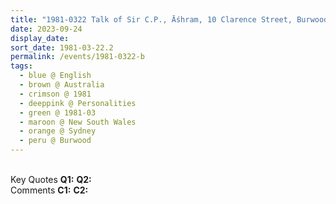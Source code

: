 ```yaml
---
title: "1981-0322 Talk of Sir C.P., Āśhram, 10 Clarence Street, Burwood, Sydney, New South Wales, Australia from Nirmala Yoga, Issue 4 (July-August 1981), Pages 10--11"
date: 2023-09-24
display_date: 
sort_date: 1981-03-22.2
permalink: /events/1981-0322-b
tags:
  - blue @ English
  - brown @ Australia
  - crimson @ 1981
  - deeppink @ Personalities
  - green @ 1981-03
  - maroon @ New South Wales
  - orange @ Sydney
  - peru @ Burwood
---
```


<br>

<wave-list>
  <list-title color="DarkSeaGreen" width="55">Key Quotes</list-title>
  <list-item color="BlanchedAlmond" width="280"><b>Q1:</b> <i></i></list-item>
  <list-item color="Lavender" width="280"><b>Q2:</b> <i></i></list-item>
</wave-list>

<br>

<wave-list>
  <list-title color="DarkSeaGreen" width="55">Comments</list-title>
  <list-item color="BlanchedAlmond" width="280"><b>C1:</b> <i></i></list-item>
  <list-item color="Lavender" width="280"><b>C2:</b> <i></i></list-item>
</wave-list>